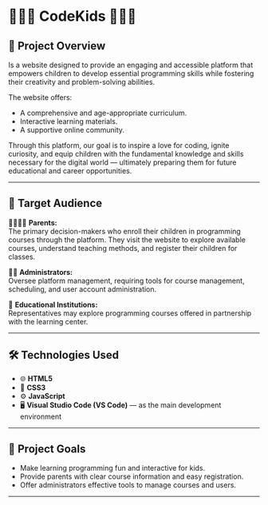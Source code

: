 # 👩‍💻🌟 CodeKids 🌟👨‍💻

## 📖 Project Overview

 Is a website designed to provide an engaging and accessible platform that empowers children to develop essential programming skills while fostering their creativity and problem-solving abilities.

The website offers:
- A comprehensive and age-appropriate curriculum.
- Interactive learning materials.
- A supportive online community.

Through this platform, our goal is to inspire a love for coding, ignite curiosity, and equip children with the fundamental knowledge and skills necessary for the digital world — ultimately preparing them for future educational and career opportunities.

---

## 🎯 Target Audience

👨‍👩‍👧‍👦 **Parents:**  
The primary decision-makers who enroll their children in programming courses through the platform. They visit the website to explore available courses, understand teaching methods, and register their children for classes.

🧑‍💼 **Administrators:**  
Oversee platform management, requiring tools for course management, scheduling, and user account administration.

🏫 **Educational Institutions:**  
Representatives may explore programming courses offered in partnership with the learning center.

---

## 🛠️ Technologies Used

- 🌐 **HTML5** 
- 🎨 **CSS3** 
- ⚙️ **JavaScript** 
- 🖥️ **Visual Studio Code (VS Code)** — as the main development environment

---

## 🚀 Project Goals

- Make learning programming fun and interactive for kids.
- Provide parents with clear course information and easy registration.
- Offer administrators effective tools to manage courses and users.
 

 



---

 

